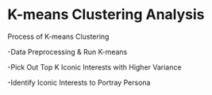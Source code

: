 # K-means Clustering Analysis

Process of K-means Clustering

-Data Preprocessing & Run K-means

-Pick Out Top K Iconic Interests with Higher Variance

-Identify Iconic Interests to Portray Persona


